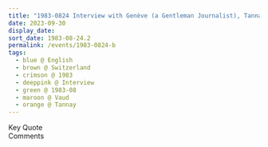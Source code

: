 ```yaml
---
title: "1983-0824 Interview with Genève (a Gentleman Journalist), Tannay (13 kms N of Geneva), Vaud, Switzerland"
date: 2023-09-30
display_date: 
sort_date: 1983-08-24.2
permalink: /events/1983-0824-b
tags:
  - blue @ English
  - brown @ Switzerland
  - crimson @ 1983
  - deeppink @ Interview
  - green @ 1983-08
  - maroon @ Vaud
  - orange @ Tannay
---
```


<wave-list>
  <list-title color="green" width="75">Key Quote</list-title>
  <list-item color="BlanchedAlmond"  width="200"></list-item>
  <list-item color="Lavender"></list-item>
  <list-item color="BlanchedAlmond"></list-item>
</wave-list>

<br>

<wave-list>
  <list-title color="green" width="75">Comments</list-title>
  <list-item color="BlanchedAlmond"  width="200"></list-item>
  <list-item color="Lavender"></list-item>
  <list-item color="BlanchedAlmond"></list-item>
</wave-list>